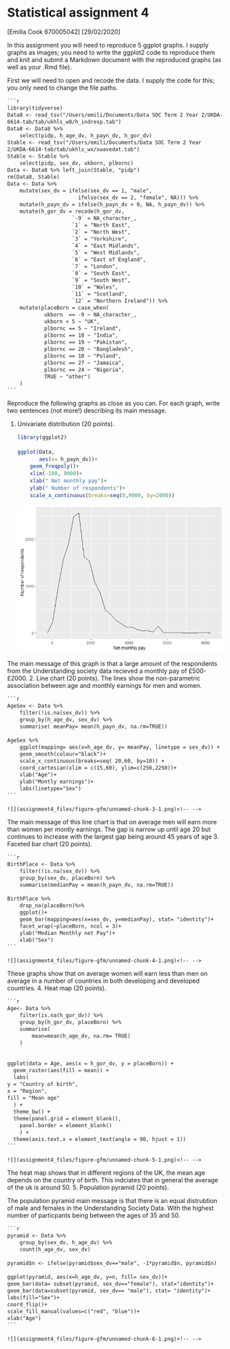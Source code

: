 Statistical assignment 4
================
\[Emilia Cook 670005042\]
\[29/02/2020\]

In this assignment you will need to reproduce 5 ggplot graphs. I supply
graphs as images; you need to write the ggplot2 code to reproduce them
and knit and submit a Markdown document with the reproduced graphs (as
well as your .Rmd file).

First we will need to open and recode the data. I supply the code for
this; you only need to change the file paths.

    ```r
    library(tidyverse)
    Data8 <- read_tsv("/Users/emili/Documents/Data SOC Term 2 Year 2/UKDA-6614-tab/tab/ukhls_w8/h_indresp.tab")
    Data8 <- Data8 %>%
        select(pidp, h_age_dv, h_payn_dv, h_gor_dv)
    Stable <- read_tsv("/Users/emili/Documents/Data SOC Term 2 Year 2/UKDA-6614-tab/tab/ukhls_wx/xwavedat.tab")
    Stable <- Stable %>%
        select(pidp, sex_dv, ukborn, plbornc)
    Data <- Data8 %>% left_join(Stable, "pidp")
    rm(Data8, Stable)
    Data <- Data %>%
        mutate(sex_dv = ifelse(sex_dv == 1, "male",
                           ifelse(sex_dv == 2, "female", NA))) %>%
        mutate(h_payn_dv = ifelse(h_payn_dv < 0, NA, h_payn_dv)) %>%
        mutate(h_gor_dv = recode(h_gor_dv,
                         `-9` = NA_character_,
                         `1` = "North East",
                         `2` = "North West",
                         `3` = "Yorkshire",
                         `4` = "East Midlands",
                         `5` = "West Midlands",
                         `6` = "East of England",
                         `7` = "London",
                         `8` = "South East",
                         `9` = "South West",
                         `10` = "Wales",
                         `11` = "Scotland",
                         `12` = "Northern Ireland")) %>%
        mutate(placeBorn = case_when(
                ukborn  == -9 ~ NA_character_,
                ukborn < 5 ~ "UK",
                plbornc == 5 ~ "Ireland",
                plbornc == 18 ~ "India",
                plbornc == 19 ~ "Pakistan",
                plbornc == 20 ~ "Bangladesh",
                plbornc == 10 ~ "Poland",
                plbornc == 27 ~ "Jamaica",
                plbornc == 24 ~ "Nigeria",
                TRUE ~ "other")
        )
    ```

Reproduce the following graphs as close as you can. For each graph,
write two sentences (not more\!) describing its main message.

1.  Univariate distribution (20 points).
    
    ``` r
    library(ggplot2)
    
    ggplot(Data,
           aes(x= h_payn_dv))+
        geom_freqpoly()+
        xlim(-100, 9000)+
        xlab(" Net monthly pay")+
        ylab(" Number of respondents")+
        scale_x_continuous(breaks=seq(0,9000, by=2000))
    ```
    
    ![](assignment4_files/figure-gfm/unnamed-chunk-2-1.png)<!-- -->

The main message of this graph is that a large amount of the respondents
from the Understanding society data recieved a monthly pay of
£500-£2000. 2. Line chart (20 points). The lines show the
non-parametric association between age and monthly earnings for men and
women.

    ```r
    AgeSex <- Data %>%
        filter(!is.na(sex_dv)) %>%
        group_by(h_age_dv, sex_dv) %>%
        summarise( meanPay= mean(h_payn_dv, na.rm=TRUE))
    
    AgeSex %>%
        ggplot(mapping= aes(x=h_age_dv, y= meanPay, linetype = sex_dv)) +
        geom_smooth(colour="black")+
        scale_x_continuous(breaks=seq( 20,60, by=10)) +
        coord_cartesian(xlim = c(15,60), ylim=c(250,2250))+
        xlab("Age")+
        ylab("Montly earnings")+
        labs(linetype="Sex")
    ```
    
    ![](assignment4_files/figure-gfm/unnamed-chunk-3-1.png)<!-- -->

The main message of this line chart is that on average men will earn
more than women per montly earnings. The gap is narrow up until age 20
but continues to increase with the largest gap being around 45 years of
age 3. Faceted bar chart (20 points).

    ```r
    BirthPlace <- Data %>%
        filter(!is.na(sex_dv)) %>%
        group_by(sex_dv, placeBorn) %>%
        summarise(medianPay = mean(h_payn_dv, na.rm=TRUE))
    
    BirthPlace %>%
        drop_na(placeBorn)%>%
        ggplot()+
        geom_bar(mapping=aes(x=sex_dv, y=medianPay), stat= "identity")+
        facet_wrap(~placeBorn, ncol = 3)+
        ylab("Median Monthly net Pay")+
        xlab("Sex")
    ```
    
    ![](assignment4_files/figure-gfm/unnamed-chunk-4-1.png)<!-- -->

These graphs show that on average women will earn less than men on
average in a number of countries in both developing and developed
countries. 4. Heat map (20 points).

    ```r
    Age<- Data %>%
        filter(is.na(h_gor_dv)) %>%
        group_by(h_gor_dv, placeBorn) %>%
        summarise(
            mean=mean(h_age_dv, na.rm= TRUE)
        )
    
    
    ggplot(data = Age, aes(x = h_gor_dv, y = placeBorn)) +
      geom_raster(aes(fill = mean)) +
      labs(
    y = "Country of birth", 
    x = "Region", 
    fill = "Mean age"
      ) +
      theme_bw() +
      theme(panel.grid = element_blank(),
        panel.border = element_blank()
        ) +
      theme(axis.text.x = element_text(angle = 90, hjust = 1))
    ```
    
    ![](assignment4_files/figure-gfm/unnamed-chunk-5-1.png)<!-- -->

The heat map shows that in different regions of the UK, the mean age
depends on the country of birth. This indciates that in general the
average of the uk is around 50. 5. Population pyramid (20 points).

The population pyramid main message is that there is an equal
distrubtion of male and females in the Understanding Society Data. With
the highest number of particpants being between the ages of 35 and 50.

    ```r
    pyramid <- Data %>%
        group_by(sex_dv, h_age_dv) %>%
        count(h_age_dv, sex_dv)
    
    pyramid$n <- ifelse(pyramid$sex_dv=="male", -1*pyramid$n, pyramid$n)
    
    ggplot(pyramid, aes(x=h_age_dv, y=n, fill= sex_dv))+
    geom_bar(data= subset(pyramid, sex_dv=="female"), stat="identity")+
    geom_bar(data=subset(pyramid, sex_dv== "male"), stat= "identity")+
    labs(fill="Sex")+
    coord_flip()+
    scale_fill_manual(values=c("red", "blue"))+
    xlab("Age")
    ```
    
    ![](assignment4_files/figure-gfm/unnamed-chunk-6-1.png)<!-- -->
